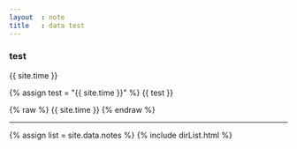 ```yaml
---
layout  : note
title   : data test
---
```


### test

{{ site.time }}

{% assign test = "{{ site.time }}" %} {{ test }}

{% raw %} {{ site.time }} {% endraw %}

<hr/>

{% assign list = site.data.notes %}
{% include dirList.html %}




